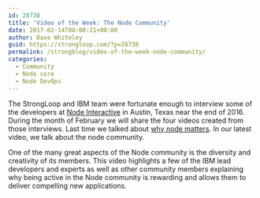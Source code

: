 ```yaml
---
id: 28738
title: 'Video of the Week: The Node Community'
date: 2017-02-14T08:00:21+00:00
author: Dave Whiteley
guid: https://strongloop.com/?p=28738
permalink: /strongblog/video-of-the-week-node-community/
categories:
  - Community
  - Node core
  - Node DevOps
---
```

The StrongLoop and IBM team were fortunate enough to interview some of the developers at [Node Interactive](https://strongloop.com/strongblog/node-interactive-north-america-wrap-up/) in Austin, Texas near the end of 2016. During the month of February we will share the four videos created from those interviews. Last time we talked about [why node matters](https://strongloop.com/strongblog/video-of-the-week-why-node-matters/). In our latest video, we talk about the node community.
  
<!--more-->


  
One of the many great aspects of the Node community is the diversity and creativity of its members. This video highlights a few of the IBM lead developers and experts as well as other community members explaining why being active in the Node community is rewarding and allows them to deliver compelling new applications.